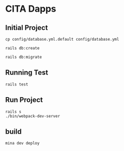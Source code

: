 # CITA Dapps

## Initial Project

```shell
cp config/database.yml.default config/database.yml

rails db:create

rails db:migrate
```

## Running Test

```shell
rails test
```

## Run Project

```shell
rails s
./bin/webpack-dev-server
```

## build

```shell
mina dev deploy
```